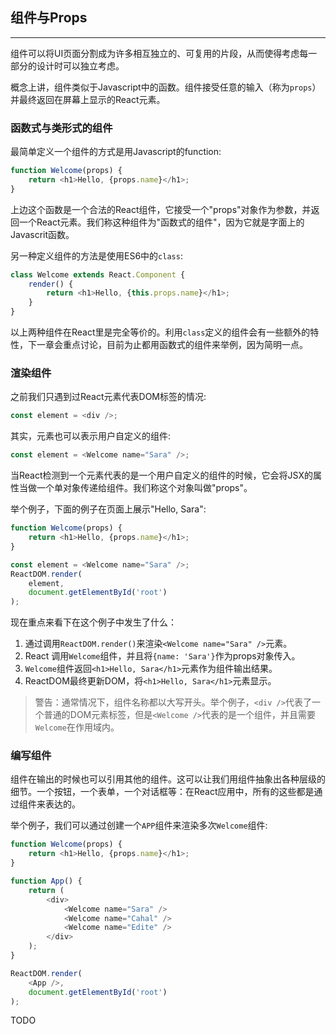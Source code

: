 ## 组件与Props

---

组件可以将UI页面分割成为许多相互独立的、可复用的片段，从而使得考虑每一部分的设计时可以独立考虑。

概念上讲，组件类似于Javascript中的函数。组件接受任意的输入（称为`props`）并最终返回在屏幕上显示的React元素。

### 函数式与类形式的组件

最简单定义一个组件的方式是用Javascript的function:

```javascript
function Welcome(props) {
    return <h1>Hello, {props.name}</h1>;
}
```

上边这个函数是一个合法的React组件，它接受一个"props"对象作为参数，并返回一个React元素。我们称这种组件为"函数式的组件"，因为它就是字面上的Javascrit函数。

另一种定义组件的方法是使用ES6中的`class`:

```javascript
class Welcome extends React.Component {
    render() {
        return <h1>Hello, {this.props.name}</h1>;
    }
}
```
以上两种组件在React里是完全等价的。利用`class`定义的组件会有一些额外的特性，下一章会重点讨论，目前为止都用函数式的组件来举例，因为简明一点。

### 渲染组件

之前我们只遇到过React元素代表DOM标签的情况:

```javascript
const element = <div />;
```

其实，元素也可以表示用户自定义的组件:

```javascript
const element = <Welcome name="Sara" />;
```

当React检测到一个元素代表的是一个用户自定义的组件的时候，它会将JSX的属性当做一个单对象传递给组件。我们称这个对象叫做"props"。

举个例子，下面的例子在页面上展示"Hello, Sara":

```javascript
function Welcome(props) {
    return <h1>Hello, {props.name}</h1>;
}

const element = <Welcome name="Sara" />;
ReactDOM.render(
    element,
    document.getElementById('root')
);
```

现在重点来看下在这个例子中发生了什么：

1. 通过调用`ReactDOM.render()`来渲染`<Welcome name="Sara" />`元素。
2. React 调用`Welcome`组件，并且将`{name: 'Sara'}`作为props对象传入。
3. `Welcome`组件返回`<h1>Hello, Sara</h1>`元素作为组件输出结果。
4. ReactDOM最终更新DOM，将`<h1>Hello, Sara</h1>`元素显示。

> 警告：通常情况下，组件名称都以大写开头。举个例子，`<div />`代表了一个普通的DOM元素标签，但是`<Welcome />`代表的是一个组件，并且需要`Welcome`在作用域内。

### 编写组件

组件在输出的时候也可以引用其他的组件。这可以让我们用组件抽象出各种层级的细节。一个按钮，一个表单，一个对话框等：在React应用中，所有的这些都是通过组件来表达的。

举个例子，我们可以通过创建一个`APP`组件来渲染多次`Welcome`组件:

```javascript
function Welcome(props) {
    return <h1>Hello, {props.name}</h1>;
}

function App() {
    return (
        <div>
            <Welcome name="Sara" />
            <Welcome name="Cahal" />
            <Welcome name="Edite" />
        </div>
    );
}

ReactDOM.render(
    <App />,
    document.getElementById('root')
);
```
TODO
